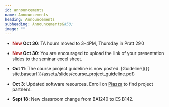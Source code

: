 ```yaml
---
id: announcements
name: Announcements
heading: Announcements
subheading: Announcements&#58;
image: ""
---
```


 - **<span style="color:#b32425">New</span> Oct 30**: TA hours moved to 3-4PM, Thursday in Pratt 290
 
 - **<span style="color:#b32425">New</span> Oct 30**: You are encouraged to upload the link of your presentation slides to the seminar excel sheet.
 
 - **Oct 11**: The course project guideline is now posted. [Guideline]({{ site.baseurl }}/assets/slides/course_project_guideline.pdf)

 - **Oct 3**: Updated software resources. Enroll on [Piazza](https://piazza.com/utoronto.ca/fall2018/csc2541) to find project partners.

 - **Sept 18**: New classroom change from BA1240 to ES B142.

